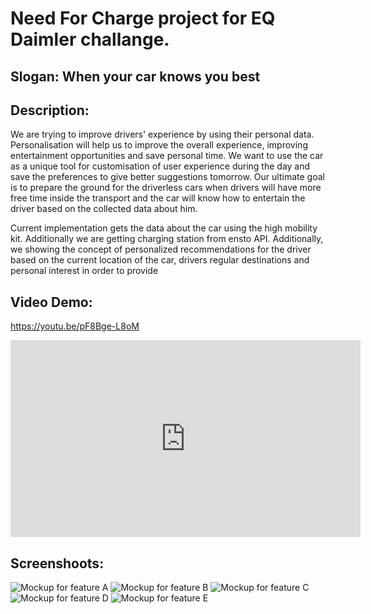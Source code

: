 # Need For Charge project for EQ Daimler challange.

## Slogan: When your car knows you best

## Description: 
We are trying to improve drivers' experience by using their personal data. Personalisation will help us to improve the overall experience, improving entertainment opportunities and save personal time. We want to use the car as a unique tool for customisation of user experience during the day and save the preferences to give better suggestions tomorrow. Our ultimate goal is to prepare the ground for the driverless cars when drivers will have more free time inside the transport and the car will know how to entertain the driver based on the collected data about him.

Current implementation gets the data about the car using the high mobility kit. Additionally we are getting charging station from ensto API. Additionally, we showing the concept of personalized recommendations for the driver based on the current location of the car, drivers regular destinations and personal interest in order to provide 

## Video Demo: 
https://youtu.be/pF8Bge-L8oM

<iframe width="560" height="315" src="https://www.youtube.com/embed/pF8Bge-L8oM" frameborder="0" allow="accelerometer; autoplay; encrypted-media; gyroscope; picture-in-picture" allowfullscreen></iframe>

## Screenshoots:
![Mockup for feature A](https://raw.githubusercontent.com/Bezzanin/daimler-need-for-charge/master/screenshoots/Simulator%20Screen%20Shot%20-%20iPhone%20SE%20-%202018-11-25%20at%2008.50.32.png)
![Mockup for feature B](https://raw.githubusercontent.com/Bezzanin/daimler-need-for-charge/master/screenshoots/Simulator%20Screen%20Shot%20-%20iPhone%20SE%20-%202018-11-25%20at%2008.50.34.png)
![Mockup for feature C](https://raw.githubusercontent.com/Bezzanin/daimler-need-for-charge/master/screenshoots/Simulator%20Screen%20Shot%20-%20iPhone%20SE%20-%202018-11-25%20at%2008.50.40.png)
![Mockup for feature D](https://raw.githubusercontent.com/Bezzanin/daimler-need-for-charge/master/screenshoots/Simulator%20Screen%20Shot%20-%20iPhone%20SE%20-%202018-11-25%20at%2008.50.43.png)
![Mockup for feature E](https://raw.githubusercontent.com/Bezzanin/daimler-need-for-charge/master/screenshoots/Simulator%20Screen%20Shot%20-%20iPhone%20SE%20-%202018-11-25%20at%2008.50.46.png)

